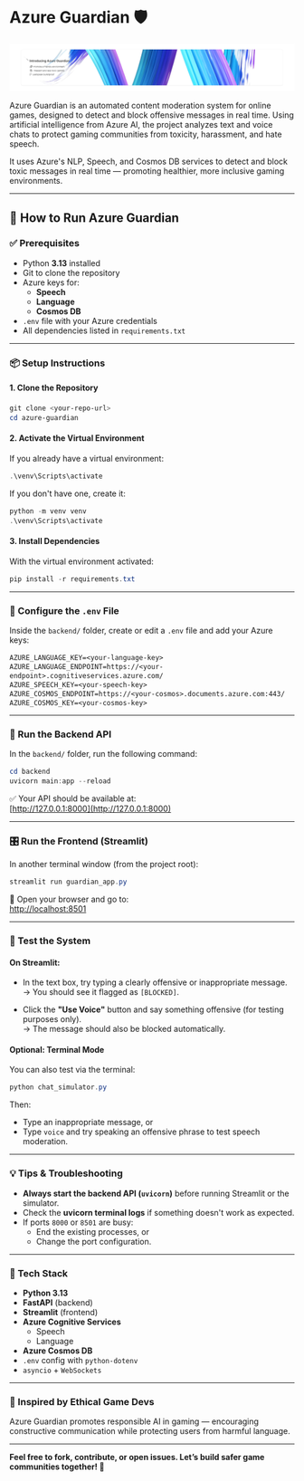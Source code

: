 # Azure Guardian 🛡️

![Azure Guardian Logo](https://github.com/vinifborgess/azure-guardian/blob/main/guardian_logo.png?raw=true)

Azure Guardian is an automated content moderation system for online games, designed to detect and block offensive messages in real time. Using artificial intelligence from Azure AI, the project analyzes text and voice chats to protect gaming communities from toxicity, harassment, and hate speech.

It uses Azure's NLP, Speech, and Cosmos DB services to detect and block toxic messages in real time — promoting healthier, more inclusive gaming environments.

---

## 🚀 How to Run Azure Guardian

### ✅ Prerequisites

- Python **3.13** installed  
- Git to clone the repository  
- Azure keys for:
  - **Speech**
  - **Language**
  - **Cosmos DB**
- `.env` file with your Azure credentials
- All dependencies listed in `requirements.txt`

---

### 📦 Setup Instructions

#### 1. Clone the Repository

```powershell
git clone <your-repo-url>
cd azure-guardian
```

#### 2. Activate the Virtual Environment

If you already have a virtual environment:

```powershell
.\venv\Scripts\activate
```

If you don't have one, create it:

```powershell
python -m venv venv
.\venv\Scripts\activate
```

#### 3. Install Dependencies

With the virtual environment activated:

```powershell
pip install -r requirements.txt
```

---

### 🔐 Configure the `.env` File

Inside the `backend/` folder, create or edit a `.env` file and add your Azure keys:

```env
AZURE_LANGUAGE_KEY=<your-language-key>
AZURE_LANGUAGE_ENDPOINT=https://<your-endpoint>.cognitiveservices.azure.com/
AZURE_SPEECH_KEY=<your-speech-key>
AZURE_COSMOS_ENDPOINT=https://<your-cosmos>.documents.azure.com:443/
AZURE_COSMOS_KEY=<your-cosmos-key>
```

---

### 🧠 Run the Backend API

In the `backend/` folder, run the following command:

```powershell
cd backend
uvicorn main:app --reload
```

✅ Your API should be available at:  
[http://127.0.0.1:8000](http://127.0.0.1:8000)

---

### 🎛️ Run the Frontend (Streamlit)

In another terminal window (from the project root):

```powershell
streamlit run guardian_app.py
```

🔗 Open your browser and go to:  
[http://localhost:8501](http://localhost:8501)

---

### 🧪 Test the System

#### On Streamlit:

- In the text box, try typing a clearly offensive or inappropriate message.  
  → You should see it flagged as `[BLOCKED]`.

- Click the **"Use Voice"** button and say something offensive (for testing purposes only).  
  → The message should also be blocked automatically.

#### Optional: Terminal Mode

You can also test via the terminal:

```powershell
python chat_simulator.py
```

Then:

- Type an inappropriate message, or  
- Type `voice` and try speaking an offensive phrase to test speech moderation.

---

### 💡 Tips & Troubleshooting

- **Always start the backend API (`uvicorn`)** before running Streamlit or the simulator.
- Check the **uvicorn terminal logs** if something doesn't work as expected.
- If ports `8000` or `8501` are busy:
  - End the existing processes, or
  - Change the port configuration.

---

### 🧩 Tech Stack

- **Python 3.13**
- **FastAPI** (backend)
- **Streamlit** (frontend)
- **Azure Cognitive Services**
  - Speech
  - Language
- **Azure Cosmos DB**
- `.env` config with `python-dotenv`
- `asyncio` + `WebSockets`

---

### 🤖 Inspired by Ethical Game Devs

Azure Guardian promotes responsible AI in gaming — encouraging constructive communication while protecting users from harmful language.

---

**Feel free to fork, contribute, or open issues. Let’s build safer game communities together! 💙**
